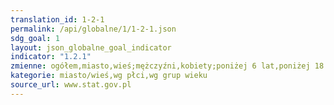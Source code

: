 ```yaml
---
translation_id: 1-2-1
permalink: /api/globalne/1/1-2-1.json
sdg_goal: 1
layout: json_globalne_goal_indicator
indicator: "1.2.1"
zmienne: ogółem,miasto,wieś;mężczyźni,kobiety;poniżej 6 lat,poniżej 18 lat,18-24 lata,18-64 lata,60 lat i więcej,65 lat i więcej
kategorie: miasto/wieś,wg płci,wg grup wieku
source_url: www.stat.gov.pl
---
```

